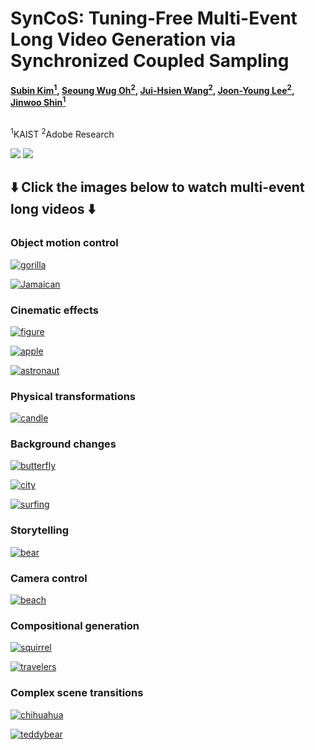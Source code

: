 # SynCoS: Tuning-Free Multi-Event Long Video Generation via Synchronized Coupled Sampling

**[Subin Kim<sup>1</sup>](https://subin-kim-cv.github.io/), 
[Seoung Wug Oh<sup>2</sup>](https://sites.google.com/view/seoungwugoh/), 
[Jui-Hsien Wang<sup>2</sup>](https://juiwang.com/), 
[Joon-Young Lee<sup>2</sup>](https://joonyoung-cv.github.io/), 
[Jinwoo Shin<sup>1](https://alinlab.kaist.ac.kr/shin.html)**


<br>
<sup>1</sup>KAIST
<sup>2</sup>Adobe Research


<a href='https://arxiv.org/abs/2503.08605'><img src='https://img.shields.io/badge/ArXiv-2503.08605-red'></a> 
<a href='https://syncos2025.github.io/'><img src='https://img.shields.io/badge/Project-Page-Green'></a>

## ⬇️ Click the images below to watch multi-event long videos ⬇️

### Object motion control
[![gorilla](https://github.com/subin-kim-cv/SynCoS/blob/main/assets/images/gorilla.png)](https://drive.google.com/file/d/10RUaTEh6nYvuDGVMNp8cXVpCj2jSe2FL/view?usp=drive_link)

[![Jamaican](https://github.com/subin-kim-cv/SynCoS/blob/main/assets/images/jamaican.png)](https://drive.google.com/file/d/1QzfMWmJdIPYr9eAi1OKBTStzFeB-hpI-/view?usp=drive_link)


### Cinematic effects
[![figure](https://github.com/subin-kim-cv/SynCoS/blob/main/assets/images/figure.png)](https://drive.google.com/file/d/1hgNCGZVGZxiKUHfMXYxGYiSKuAbBPTKF/view?usp=drive_link)

[![apple](https://github.com/subin-kim-cv/SynCoS/blob/main/assets/images/apple.png)](https://drive.google.com/file/d/1WRTUMpgny_0a3Nbcv4wvUu2pYiT_4awX/view?usp=drive_link)

[![astronaut](https://github.com/subin-kim-cv/SynCoS/blob/main/assets/images/astronaut.png)](https://drive.google.com/file/d/1MER2PtR-rbzMKdTDnUxNKJIyahcONQGi/view?usp=drive_link)

### Physical transformations
[![candle](https://github.com/subin-kim-cv/SynCoS/blob/main/assets/images/candle.png)](https://drive.google.com/file/d/17Yv0W6dX8tiOAfUDtFaIyr4Li5OIi2Or/view?usp=drive_link)

### Background changes
[![butterfly](https://github.com/subin-kim-cv/SynCoS/blob/main/assets/images/butterfly.png)](https://drive.google.com/file/d/1Ngdz5HkXKYvvM2pLYorENNVq3sPgOQUv/view?usp=drive_link)

[![city](https://github.com/subin-kim-cv/SynCoS/blob/main/assets/images/city.png)](https://drive.google.com/file/d/1xZvsvh9IMmjRBoSg0rIJujdpdZuKs88y/view?usp=drive_link)

[![surfing](https://github.com/subin-kim-cv/SynCoS/blob/main/assets/images/surfing.png)](https://drive.google.com/file/d/1nwKwoUZFr90tE0g3V4lpJrldRbCXfonX/view?usp=drive_link)


### Storytelling
[![bear](https://github.com/subin-kim-cv/SynCoS/blob/main/assets/images/bear.png)](https://drive.google.com/file/d/1vvsdIqeVivGIGn-kYXFD9jZC8ucp1gQx/view?usp=drive_link)



### Camera control
[![beach](https://github.com/subin-kim-cv/SynCoS/blob/main/assets/images/beach.png)](https://drive.google.com/file/d/1SvnyPDEOdPTLGP4xkrttRbtR-Iw6BIYA/view?usp=drive_link)


### Compositional generation
[![squirrel](https://github.com/subin-kim-cv/SynCoS/blob/main/assets/images/squirrel.png)](https://drive.google.com/file/d/1lxwPIgsMIDhtR9sEkOPdAK4U5mJcOxL9/view?usp=drive_link)


[![travelers](https://github.com/subin-kim-cv/SynCoS/blob/main/assets/images/travelers.png)](https://drive.google.com/file/d/114vLtjyD5Wlez7SjClAw4ZUG8RNsNhob/view?usp=drive_link)



### Complex scene transitions
[![chihuahua](https://github.com/subin-kim-cv/SynCoS/blob/main/assets/images/chihuahua.png)](https://drive.google.com/file/d/1jzRweBxKZA4ZjXmhyNfpCU_Ph76eXJGg/view?usp=drive_link)

[![teddybear](https://github.com/subin-kim-cv/SynCoS/blob/main/assets/images/teddybear.png)](https://drive.google.com/file/d/11kg9ZY_JQqMnFjpmO5v5dt7p8TZZwnQ5/view?usp=drive_link)
